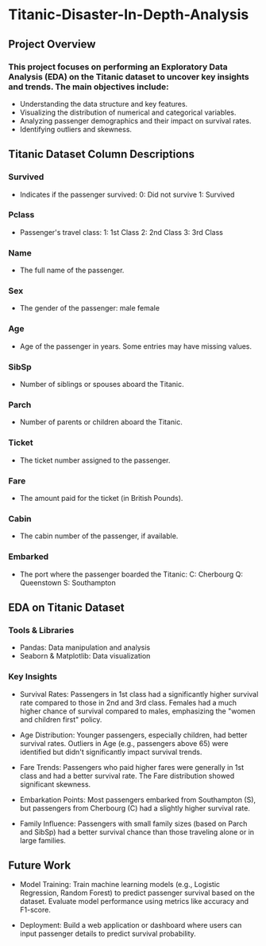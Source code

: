 # Titanic-Disaster-In-Depth-Analysis

## Project Overview
### This project focuses on performing an Exploratory Data Analysis (EDA) on the Titanic dataset to uncover key insights and trends. The main objectives include:

 - Understanding the data structure and key features.
 - Visualizing the distribution of numerical and categorical variables.
 - Analyzing passenger demographics and their impact on survival rates.
 - Identifying outliers and skewness.


## Titanic Dataset Column Descriptions

### Survived
- Indicates if the passenger survived:
  0: Did not survive
  1: Survived
  
### Pclass
- Passenger's travel class:
  1: 1st Class
  2: 2nd Class
  3: 3rd Class
  
### Name
- The full name of the passenger.
  
### Sex
- The gender of the passenger:
  male
  female

### Age
- Age of the passenger in years. Some entries may have missing values.

### SibSp
- Number of siblings or spouses aboard the Titanic.

### Parch
- Number of parents or children aboard the Titanic.

### Ticket
- The ticket number assigned to the passenger.

### Fare
- The amount paid for the ticket (in British Pounds).

### Cabin
- The cabin number of the passenger, if available.

### Embarked
- The port where the passenger boarded the Titanic:
  C: Cherbourg
  Q: Queenstown
  S: Southampton


## EDA on Titanic Dataset

### Tools & Libraries
- Pandas: Data manipulation and analysis
- Seaborn & Matplotlib: Data visualization

### Key Insights
- Survival Rates: Passengers in 1st class had a significantly higher survival rate compared to those in 2nd and 3rd class.
 Females had a much higher chance of survival compared to males, emphasizing the "women and children first" policy.

- Age Distribution: Younger passengers, especially children, had better survival rates.
Outliers in Age (e.g., passengers above 65) were identified but didn't significantly impact survival trends.

- Fare Trends: Passengers who paid higher fares were generally in 1st class and had a better survival rate.
The Fare distribution showed significant skewness.

- Embarkation Points: Most passengers embarked from Southampton (S), but passengers from Cherbourg (C) had a slightly higher survival rate.

- Family Influence: Passengers with small family sizes (based on Parch and SibSp) had a better survival chance than those traveling alone or in large families.

## Future Work

- Model Training: Train machine learning models (e.g., Logistic Regression, Random Forest) to predict passenger survival based on the dataset.
Evaluate model performance using metrics like accuracy and F1-score.

- Deployment: Build a web application or dashboard where users can input passenger details to predict survival probability.

